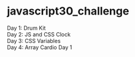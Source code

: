# javascript30_challenge

Day 1: Drum Kit <br>
Day 2: JS and CSS Clock <br>
Day 3: CSS Variables <br>
Day 4: Array Cardio Day 1 